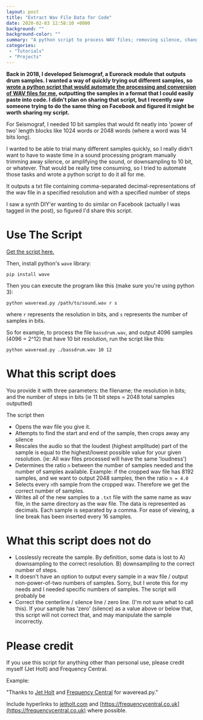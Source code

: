 ```yaml
---
layout: post
title: "Extract Wav File Data for Code"
date: 2020-02-03 12:58:10 +0800
background: ""
background-color: ""
summary: "A python script to process WAV files; removing silence, changing resolution, and outputting specific numbers of samples."
categories:
 - "Tutorials"
 - "Projects"
---
```


**Back in 2018, I developed Seismograf, a Eurorack module that outputs drum samples. I wanted a way of quickly trying out different samples, so [wrote a python script that would automate the processing and conversion of WAV files for me](/seismograf/#wav-manipulation), outputting the samples in a format that I could easily paste into code. I didn't plan on sharing that script, but I recently saw someone trying to do the same thing on Facebook and figured it might be worth sharing my script.**

For Seismograf, I needed 10 bit samples that would fit neatly into 'power of two' length blocks like 1024 words or 2048 words (where a word was 14 bits long).

I wanted to be able to trial many different samples quickly, so I really didn't want to have to waste time in a sound processing program manually trimming away silence, or amplifying the sound, or downsampling to 10 bit, or whatever. That would be really time consuming, so I tried to automate those tasks and wrote a python script to do it all for me.

It outputs a txt file containing comma-separated decimal-representations of the wav file in a specified resolution and with a specified number of steps

I saw a synth DIY'er wanting to do similar on Facebook (actually I was tagged in the post), so figured I'd share this script.

# Use The Script

[Get the script here.](https://gist.github.com/Jetroid/e1f8c3234d9831b90fd19d8aadb609a1)

Then, install python's `wave` library:

```
pip install wave
```

Then you can execute the program like this (make sure you're using python 3):

```
python waveread.py /path/to/sound.wav r s
```

where `r` represents the resolution in bits, and `s` represents the number of samples in bits.

So for example, to process the file `bassdrum.wav`, and output 4096 samples (4096 = 2^12) that have 10 bit resolution, run the script like this:

```
python waveread.py ./bassdrum.wav 10 12
```

# What this script does

You provide it with three parameters: the filename; the resolution in bits; and the number of steps in bits (ie 11 bit steps = 2048 total samples outputted)

The script then

* Opens the wav file you give it.
* Attempts to find the start and end of the sample, then crops away any silence
* Rescales the audio so that the loudest (highest amplitude) part of the sample is equal to the highest/lowest possible value for your given resolution. (ie: All wav files processed will have the same 'loudness')
* Determines the ratio `n` between the number of samples needed and the number of samples available. Example: if the cropped wav file has 8192 samples, and we want to output 2048 samples, then the ratio `n = 4.0`
* Selects every `n`th sample from the cropped wav. Therefore we get the correct number of samples.
* Writes all of the new samples to a `.txt` file with the same name as wav file, in the same directory as the wav file. The data is represented as decimals. Each sample is separated by a comma. For ease of viewing, a line break has been inserted every 16 samples.

# What this script does not do

* Losslessly recreate the sample. By definition, some data is lost to A) downsampling to the correct resolution. B) downsampling to the correct number of steps.
* It doesn't have an option to output every sample in a wav file / output non-power-of-two numbers of samples. Sorry, but I wrote this for my needs and I needed specific numbers of samples. The script will probably be
* Correct the centerline / silence line / zero line. (I'm not sure what to call this). If your sample has 'zero' (silence) as a value above or below that, this script will not correct that, and may manipulate the sample incorrectly.

# Please credit

If you use this script for anything other than personal use, please credit myself (Jet Holt) and Frequency Central.

Example:

"Thanks to [Jet Holt](https://jetholt.com) and [Frequency Central](https://frequencycentral.co.uk) for waveread.py."

Include hyperlinks to [jetholt.com](https://jetholt.com) and [https://frequencycentral.co.uk](https://frequencycentral.co.uk) where possible.
